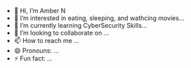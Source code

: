- 👋 Hi, I’m Amber N
- 👀 I’m interested in eating, sleeping, and wathcing movies...
- 🌱 I’m currently learning CyberSecurity Skills...
- 💞️ I’m looking to collaborate on ...
- 📫 How to reach me ... 
- 😄 Pronouns: ...
- ⚡ Fun fact: ...

<!---
amber14476/amber14476 is a ✨ special ✨ repository because its `README.md` (this file) appears on your GitHub profile.
You can click the Preview link to take a look at your changes.
--->
